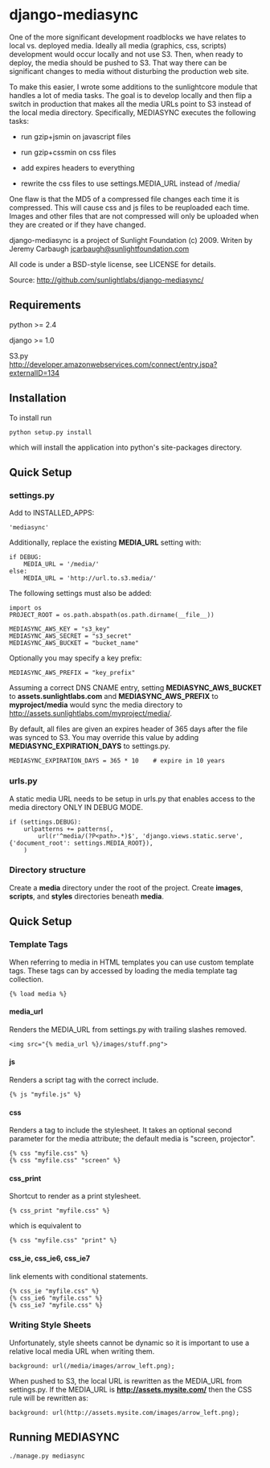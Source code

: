 # django-mediasync

One of the more significant development roadblocks we have relates to local vs. deployed media. Ideally all media (graphics, css, scripts) development would occur locally and not use S3. Then, when ready to deploy, the media should be pushed to S3. That way there can be significant changes to media without disturbing the production web site.

To make this easier, I wrote some additions to the sunlightcore module that handles a lot of media tasks. The goal is to develop locally and then flip a switch in production that makes all the media URLs point to S3 instead of the local media directory. Specifically, MEDIASYNC executes the following tasks:

- run gzip+jsmin on javascript files

- run gzip+cssmin on css files

- add expires headers to everything

- rewrite the css files to use settings.MEDIA_URL instead of /media/

One flaw is that the MD5 of a compressed file changes each time it is compressed. This will cause css and js files to be reuploaded each time. Images and other files that are not compressed will only be uploaded when they are created or if they have changed. 

django-mediasync is a project of Sunlight Foundation (c) 2009.
Writen by Jeremy Carbaugh <jcarbaugh@sunlightfoundation.com>

All code is under a BSD-style license, see LICENSE for details.

Source: http://github.com/sunlightlabs/django-mediasync/


## Requirements

python >= 2.4

django >= 1.0

S3.py  
http://developer.amazonwebservices.com/connect/entry.jspa?externalID=134

## Installation

To install run

    python setup.py install

which will install the application into python's site-packages directory.


## Quick Setup


### settings.py

Add to INSTALLED_APPS:

	'mediasync'

Additionally, replace the existing __MEDIA_URL__ setting with:

	if DEBUG:  
	    MEDIA_URL = '/media/'  
	else:  
	    MEDIA_URL = 'http://url.to.s3.media/'  

The following settings must also be added:

	import os  
	PROJECT_ROOT = os.path.abspath(os.path.dirname(__file__))  
   
	MEDIASYNC_AWS_KEY = "s3_key"  
	MEDIASYNC_AWS_SECRET = "s3_secret"  
	MEDIASYNC_AWS_BUCKET = "bucket_name"  
	
Optionally you may specify a key prefix:

	MEDIASYNC_AWS_PREFIX = "key_prefix"  

Assuming a correct DNS CNAME entry, setting __MEDIASYNC_AWS_BUCKET__ to __assets.sunlightlabs.com__ and __MEDIASYNC_AWS_PREFIX__ to __myproject/media__ would sync the media directory to http://assets.sunlightlabs.com/myproject/media/.

By default, all files are given an expires header of 365 days after the file was synced to S3. You may override this value by adding __MEDIASYNC_EXPIRATION_DAYS__ to settings.py.

    MEDIASYNC_EXPIRATION_DAYS = 365 * 10    # expire in 10 years


### urls.py

A static media URL needs to be setup in urls.py that enables access to the media directory ONLY IN DEBUG MODE.

	if (settings.DEBUG):  
		urlpatterns += patterns(,  
			url(r'^media/(?P<path>.*)$', 'django.views.static.serve', {'document_root': settings.MEDIA_ROOT}),  
		)  


### Directory structure

Create a __media__ directory under the root of the project. Create __images__, __scripts__, and __styles__ directories beneath __media__.


## Quick Setup


### Template Tags

When referring to media in HTML templates you can use custom template tags. These tags can by accessed by loading the media template tag collection.

	{% load media %}


#### media_url

Renders the MEDIA_URL from settings.py with trailing slashes removed.

	<img src="{% media_url %}/images/stuff.png">


#### js

Renders a script tag with the correct include.

	{% js "myfile.js" %}


#### css

Renders a <link> tag to include the stylesheet. It takes an optional second parameter for the media attribute; the default media is "screen, projector".

	{% css "myfile.css" %}  
	{% css "myfile.css" "screen" %}  


#### css_print

Shortcut to render as a print stylesheet.

	{% css_print "myfile.css" %}

which is equivalent to

	{% css "myfile.css" "print" %}


#### css_ie, css_ie6, css_ie7

link elements with conditional statements.

	{% css_ie "myfile.css" %}  
	{% css_ie6 "myfile.css" %}  
	{% css_ie7 "myfile.css" %}  


### Writing Style Sheets

Unfortunately, style sheets cannot be dynamic so it is important to use a relative local media URL when writing them.

	background: url(/media/images/arrow_left.png);

When pushed to S3, the local URL is rewritten as the MEDIA_URL from settings.py. If the MEDIA_URL is __http://assets.mysite.com/__ then the CSS rule will be rewritten as:

	background: url(http://assets.mysite.com/images/arrow_left.png);


## Running MEDIASYNC


	./manage.py mediasync